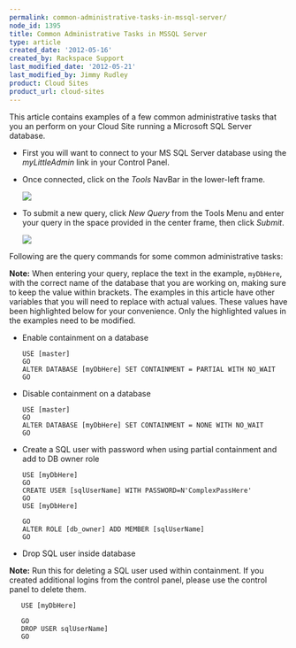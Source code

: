```yaml
---
permalink: common-administrative-tasks-in-mssql-server/
node_id: 1395
title: Common Administrative Tasks in MSSQL Server
type: article
created_date: '2012-05-16'
created_by: Rackspace Support
last_modified_date: '2012-05-21'
last_modified_by: Jimmy Rudley
product: Cloud Sites
product_url: cloud-sites
---
```


This article contains examples of a few common administrative tasks that
you an perform on your Cloud Site running a Microsoft SQL Server
database.

- First you will want to connect to your MS SQL Server database using the *myLittleAdmin* link in your Control Panel.
- Once connected, click on the *Tools* NavBar in the lower-left frame.

  ![](http://c15030753.r53.cf2.rackcdn.com/1_Tools.png)

- To submit a new query, click *New Query* from the Tools Menu and enter your query in the space provided in the center frame, then click *Submit*.

  ![](http://c15030753.r53.cf2.rackcdn.com/2_NewQuery.png)

Following are the query commands for some common administrative tasks:

**Note:** When entering your query, replace the text in the
example, `myDbHere`, with the
correct name of the database that you are working on, making sure to
keep the value within brackets. The examples in this article have other
variables that you will need to replace with actual values. These
values have been highlighted below for your convenience. Only the
highlighted values in the examples need to be modified.

-  Enable containment on a database

       USE [master]
       GO
       ALTER DATABASE [myDbHere] SET CONTAINMENT = PARTIAL WITH NO_WAIT
       GO

-  Disable containment on a database

       USE [master]
       GO
       ALTER DATABASE [myDbHere] SET CONTAINMENT = NONE WITH NO_WAIT
       GO

-  Create a SQL user with password when using partial containment and add to DB owner role

       USE [myDbHere]
       GO
       CREATE USER [sqlUserName] WITH PASSWORD=N'ComplexPassHere'
       GO
       USE [myDbHere]

       GO
       ALTER ROLE [db_owner] ADD MEMBER [sqlUserName]
       GO

-  Drop SQL user inside database

  **Note:** Run this for deleting a SQL user used within containment. If
you created additional logins from the control panel, please use the
control panel to delete them.

       USE [myDbHere]

       GO
       DROP USER sqlUserName]
       GO
